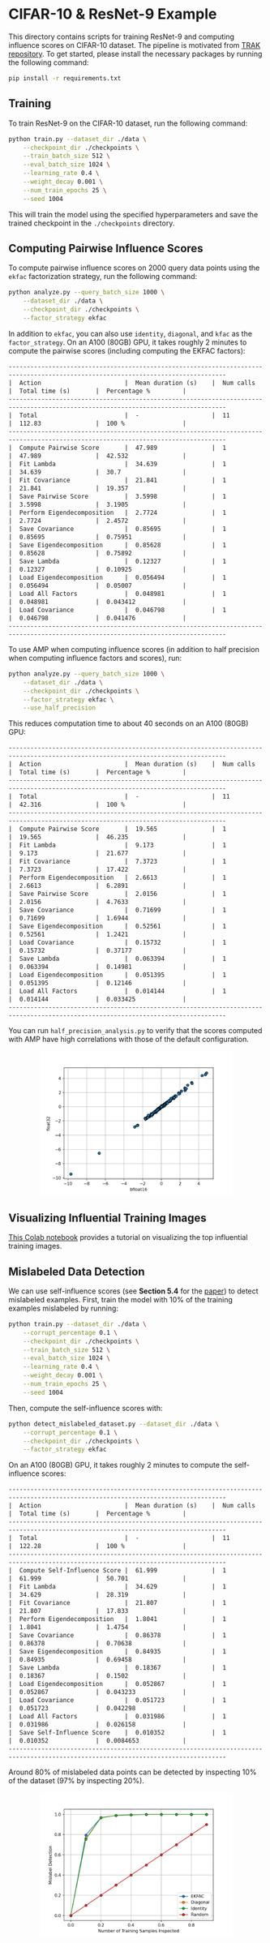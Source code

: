 # CIFAR-10 & ResNet-9 Example

This directory contains scripts for training ResNet-9 and computing influence scores on CIFAR-10 dataset. The pipeline is motivated from 
[TRAK repository](https://github.com/MadryLab/trak/blob/main/examples/cifar_quickstart.ipynb). To get started, please install the necessary packages by running the following command:

```bash
pip install -r requirements.txt
```

## Training

To train ResNet-9 on the CIFAR-10 dataset, run the following command:

```bash
python train.py --dataset_dir ./data \
    --checkpoint_dir ./checkpoints \
    --train_batch_size 512 \
    --eval_batch_size 1024 \
    --learning_rate 0.4 \
    --weight_decay 0.001 \
    --num_train_epochs 25 \
    --seed 1004
```

This will train the model using the specified hyperparameters and save the trained checkpoint in the `./checkpoints` directory.

## Computing Pairwise Influence Scores

To compute pairwise influence scores on 2000 query data points using the `ekfac` factorization strategy, run the following command:

```bash
python analyze.py --query_batch_size 1000 \
    --dataset_dir ./data \
    --checkpoint_dir ./checkpoints \
    --factor_strategy ekfac
```

In addition to `ekfac`, you can also use `identity`, `diagonal`, and `kfac` as the `factor_strategy`. On an A100 (80GB) GPU, it takes roughly 2 minutes to compute the pairwise scores (including computing the EKFAC factors):

```
----------------------------------------------------------------------------------------------------------------------------------
|  Action                       |  Mean duration (s)    |  Num calls            |  Total time (s)       |  Percentage %         |
----------------------------------------------------------------------------------------------------------------------------------
|  Total                        |  -                    |  11                   |  112.83               |  100 %                |
----------------------------------------------------------------------------------------------------------------------------------
|  Compute Pairwise Score       |  47.989               |  1                    |  47.989               |  42.532               |
|  Fit Lambda                   |  34.639               |  1                    |  34.639               |  30.7                 |
|  Fit Covariance               |  21.841               |  1                    |  21.841               |  19.357               |
|  Save Pairwise Score          |  3.5998               |  1                    |  3.5998               |  3.1905               |
|  Perform Eigendecomposition   |  2.7724               |  1                    |  2.7724               |  2.4572               |
|  Save Covariance              |  0.85695              |  1                    |  0.85695              |  0.75951              |
|  Save Eigendecomposition      |  0.85628              |  1                    |  0.85628              |  0.75892              |
|  Save Lambda                  |  0.12327              |  1                    |  0.12327              |  0.10925              |
|  Load Eigendecomposition      |  0.056494             |  1                    |  0.056494             |  0.05007              |
|  Load All Factors             |  0.048981             |  1                    |  0.048981             |  0.043412             |
|  Load Covariance              |  0.046798             |  1                    |  0.046798             |  0.041476             |
----------------------------------------------------------------------------------------------------------------------------------
```

To use AMP when computing influence scores (in addition to half precision when computing influence factors and scores), run:

```bash
python analyze.py --query_batch_size 1000 \
    --dataset_dir ./data \
    --checkpoint_dir ./checkpoints \
    --factor_strategy ekfac \
    --use_half_precision
```

This reduces computation time to about 40 seconds on an A100 (80GB) GPU:

```
----------------------------------------------------------------------------------------------------------------------------------
|  Action                       |  Mean duration (s)    |  Num calls            |  Total time (s)       |  Percentage %         |
----------------------------------------------------------------------------------------------------------------------------------
|  Total                        |  -                    |  11                   |  42.316               |  100 %                |
----------------------------------------------------------------------------------------------------------------------------------
|  Compute Pairwise Score       |  19.565               |  1                    |  19.565               |  46.235               |
|  Fit Lambda                   |  9.173                |  1                    |  9.173                |  21.677               |
|  Fit Covariance               |  7.3723               |  1                    |  7.3723               |  17.422               |
|  Perform Eigendecomposition   |  2.6613               |  1                    |  2.6613               |  6.2891               |
|  Save Pairwise Score          |  2.0156               |  1                    |  2.0156               |  4.7633               |
|  Save Covariance              |  0.71699              |  1                    |  0.71699              |  1.6944               |
|  Save Eigendecomposition      |  0.52561              |  1                    |  0.52561              |  1.2421               |
|  Load Covariance              |  0.15732              |  1                    |  0.15732              |  0.37177              |
|  Save Lambda                  |  0.063394             |  1                    |  0.063394             |  0.14981              |
|  Load Eigendecomposition      |  0.051395             |  1                    |  0.051395             |  0.12146              |
|  Load All Factors             |  0.014144             |  1                    |  0.014144             |  0.033425             |
----------------------------------------------------------------------------------------------------------------------------------
```

You can run `half_precision_analysis.py` to verify that the scores computed with AMP have high correlations with those of the default configuration.

<p align="center">
<a href="#"><img width="380" img src="figure/half_precision.png" alt="Half Precision"/></a>
</p>

## Visualizing Influential Training Images

[This Colab notebook](https://colab.research.google.com/drive/1KIwIbeJh_om4tRwceuZ005fVKDsiXKgr?usp=sharing) provides a tutorial on visualizing the top influential training images.

## Mislabeled Data Detection

We can use self-influence scores (see **Section 5.4** for the [paper](https://arxiv.org/pdf/1703.04730.pdf)) to detect mislabeled examples. 
First, train the model with 10% of the training examples mislabeled by running:

```bash
python train.py --dataset_dir ./data \
    --corrupt_percentage 0.1 \
    --checkpoint_dir ./checkpoints \
    --train_batch_size 512 \
    --eval_batch_size 1024 \
    --learning_rate 0.4 \
    --weight_decay 0.001 \
    --num_train_epochs 25 \
    --seed 1004
```

Then, compute the self-influence scores with:

```bash
python detect_mislabeled_dataset.py --dataset_dir ./data \
    --corrupt_percentage 0.1 \
    --checkpoint_dir ./checkpoints \
    --factor_strategy ekfac
```

On an A100 (80GB) GPU, it takes roughly 2 minutes to compute the self-influence scores:

```
----------------------------------------------------------------------------------------------------------------------------------
|  Action                       |  Mean duration (s)    |  Num calls            |  Total time (s)       |  Percentage %         |
----------------------------------------------------------------------------------------------------------------------------------
|  Total                        |  -                    |  11                   |  122.28               |  100 %                |
----------------------------------------------------------------------------------------------------------------------------------
|  Compute Self-Influence Score |  61.999               |  1                    |  61.999               |  50.701               |
|  Fit Lambda                   |  34.629               |  1                    |  34.629               |  28.319               |
|  Fit Covariance               |  21.807               |  1                    |  21.807               |  17.833               |
|  Perform Eigendecomposition   |  1.8041               |  1                    |  1.8041               |  1.4754               |
|  Save Covariance              |  0.86378              |  1                    |  0.86378              |  0.70638              |
|  Save Eigendecomposition      |  0.84935              |  1                    |  0.84935              |  0.69458              |
|  Save Lambda                  |  0.18367              |  1                    |  0.18367              |  0.1502               |
|  Load Eigendecomposition      |  0.052867             |  1                    |  0.052867             |  0.043233             |
|  Load Covariance              |  0.051723             |  1                    |  0.051723             |  0.042298             |
|  Load All Factors             |  0.031986             |  1                    |  0.031986             |  0.026158             |
|  Save Self-Influence Score    |  0.010352             |  1                    |  0.010352             |  0.0084653            |
----------------------------------------------------------------------------------------------------------------------------------
```

Around 80% of mislabeled data points can be detected by inspecting 10% of the dataset (97% by inspecting 20%).

<p align="center">
<a href="#"><img width="380" img src="figure/mislabel.png" alt="Mislabeled Data Detection"/></a>
</p>